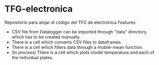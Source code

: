 # TFG-electronica
Repositorio para alojar el código del TFG de electrónica
Features:
  - CSV file from Datalogger can be imported through "data" directory, which has to be created manually.
  - There is a cell which converts CSV files to dataframes.
  - There is a cell which filters data through a mobile-mean function.
  - (In process) There is a cell which plots model temperature and each of the individual plates.
